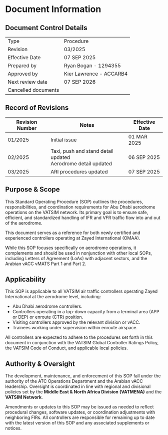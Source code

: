 # Document Information
## Document Control Details
|                     |                                                      |
|---------------------|------------------------------------------------------|
|         Type        |                    Procedure                         |
|       Revision      |                     03/2025                          |
|    Effective Date   |                    07 SEP 2025                       |
|     Prepared by     | Ryan Bogan - 1294355                                 |
|     Approved by     |             Kier Lawrence - ACCARB4                  |
|   Next review date  |                    07 SEP 2026                       |
| Cancelled documents |                                                      |

## Record of Revisions
| Revision Number | Notes         | Effective Date|
|-----------------|---------------|---------------|
| 01/2025         | Initial issue | 01 MAR 2025   |
| 02/2025         | Taxi, push and stand detail updated <br> Aerodrome detail updated | 06 SEP 2025 |
| 03/2025         | ARI procedures updated | 07 SEP 2025 |

## Purpose & Scope
This Standard Operating Procedure (SOP) outlines the procedures, responsibilities, and coordination requirements for Abu Dhabi aerodrome operations on the VATSIM network. Its primary goal is to ensure safe, efficient, and standardized handling of IFR and VFR traffic flow into and out of the aerodrome.

This document serves as a reference for both newly certified and experienced controllers operating at Zayed International (OMAA).

While this SOP focuses specifically on aerodrome operations, it complements and should be used in nonjunction with other local SOPs, including Letters of Agreement (LoAs) with adjacent sectors, and the Arabian vACC vMATS Part 1 and Part 2.

## Applicability
This SOP is applicable to all VATSIM air traffic controllers operating Zayed International at the aerodrome level, including:

- Abu Dhabi aerodrome controllers.
- Controllers operating in a top-down capacity from a terminal area (APP or DEP) or enroute (CTR) position.
- Visiting controllers approved by the relevant division or vACC.
- Trainees working under supervision within enroute airspace.

All controllers are expected to adhere to the procedures set forth in this document in conjunction with the VATSIM Global Controller Ratings Policy, the VATSIM Code of Conduct, and applicable local policies.

## Authority & Oversight
The development, maintenance, and enforcement of this SOP fall under the authority of the ATC Operations Department and the Arabian vACC leadership. Oversight is coordinated in line with regional and divisional policies set by the **Middle East & North Africa Division (VATMENA)** and the **VATSIM Network**.

Amendments or updates to this SOP may be issued as needed to reflect procedural changes, software updates, or coordination adjustments with neighboring FIRs. All controllers are responsible for remaining up to date with the latest version of this SOP and any associated supplements or notices.